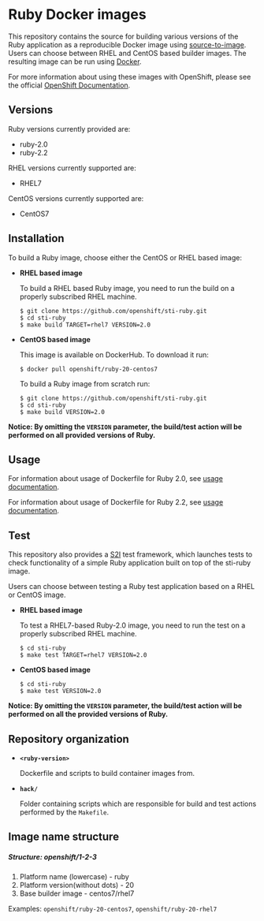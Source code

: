 Ruby Docker images
==================

This repository contains the source for building various versions of
the Ruby application as a reproducible Docker image using
[source-to-image](https://github.com/openshift/source-to-image).
Users can choose between RHEL and CentOS based builder images.
The resulting image can be run using [Docker](http://docker.io).

For more information about using these images with OpenShift, please see the
official [OpenShift Documentation](https://docs.openshift.org/latest/using_images/s2i_images/ruby.html).

Versions
---------------
Ruby versions currently provided are:
* ruby-2.0
* ruby-2.2

RHEL versions currently supported are:
* RHEL7

CentOS versions currently supported are:
* CentOS7


Installation
---------------
To build a Ruby image, choose either the CentOS or RHEL based image:
*  **RHEL based image**

    To build a RHEL based Ruby image, you need to run the build on a properly
    subscribed RHEL machine.

    ```
    $ git clone https://github.com/openshift/sti-ruby.git
    $ cd sti-ruby
    $ make build TARGET=rhel7 VERSION=2.0
    ```

*  **CentOS based image**

    This image is available on DockerHub. To download it run:

    ```
    $ docker pull openshift/ruby-20-centos7
    ```

    To build a Ruby image from scratch run:

    ```
    $ git clone https://github.com/openshift/sti-ruby.git
    $ cd sti-ruby
    $ make build VERSION=2.0
    ```

**Notice: By omitting the `VERSION` parameter, the build/test action will be performed
on all provided versions of Ruby.**



Usage
---------------------------------

For information about usage of Dockerfile for Ruby 2.0,
see [usage documentation](2.0/README.md).

For information about usage of Dockerfile for Ruby 2.2,
see [usage documentation](2.2/README.md).


Test
---------------------
This repository also provides a [S2I](https://github.com/openshift/source-to-image) test framework,
which launches tests to check functionality of a simple Ruby application built on top of the sti-ruby image.

Users can choose between testing a Ruby test application based on a RHEL or CentOS image.

*  **RHEL based image**

    To test a RHEL7-based Ruby-2.0 image, you need to run the test on a properly
    subscribed RHEL machine.

    ```
    $ cd sti-ruby
    $ make test TARGET=rhel7 VERSION=2.0
    ```

*  **CentOS based image**

    ```
    $ cd sti-ruby
    $ make test VERSION=2.0
    ```

**Notice: By omitting the `VERSION` parameter, the build/test action will be performed
on all the provided versions of Ruby.**


Repository organization
------------------------
* **`<ruby-version>`**

    Dockerfile and scripts to build container images from.

* **`hack/`**

    Folder containing scripts which are responsible for build and test actions performed by the `Makefile`.


Image name structure
------------------------
##### Structure: openshift/1-2-3

1. Platform name (lowercase) - ruby
2. Platform version(without dots) - 20
3. Base builder image - centos7/rhel7

Examples: `openshift/ruby-20-centos7`, `openshift/ruby-20-rhel7`

